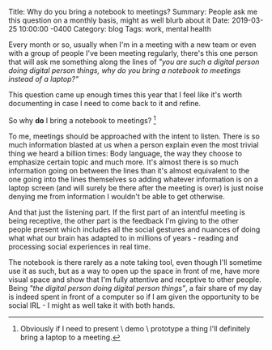 Title:  Why do you bring a notebook to meetings?
Summary: People ask me this question on a monthly basis, might as well blurb about it
Date:   2019-03-25 10:00:00 -0400
Category: blog
Tags: work, mental health

Every month or so, usually when I'm in a meeting with a new team or even with a group of people I've been meeting regularly, there's this one person that will ask me something along the lines of *"you are such a digital person doing digital person things, why do you bring a notebook to meetings instead of a laptop?"*

This question came up enough times this year that I feel like it's worth documenting in case I need to come back to it and refine.

So why **do** I bring a notebook to meetings? [^1]

To me, meetings should be approached with the intent to listen. There is so much information blasted at us when a person explain even the most trivial thing we heard a billion times: Body language, the way they choose to emphasize certain topic and much more. It's almost there is so much information going on between the lines than it's almost equivalent to the one going into the lines themselves so adding whatever information is on a laptop screen (and will surely be there after the meeting is over) is just noise denying me from information I wouldn't be able to get otherwise.

And that just the listening part. If the first part of an intentful meeting is being receptive, the other part is the feedback I'm giving to the other people present which includes all the social gestures and nuances of doing what what our brain has adapted to in millions of years - reading and processing social experiences in real time.

The notebook is there rarely as a note taking tool, even though I'll sometime use it as such, but as a way to open up the space in front of me, have more visual space and show that I'm fully attentive and receptive to other people. Being *"the digital person doing digital person things"*, a fair share of my day is indeed spent in front of a computer so if I am given the opportunity to be social IRL - I might as well take it with both hands.

[^1]: Obviously if I need to present \ demo \ prototype a thing I'll definitely bring a laptop to a meeting.
